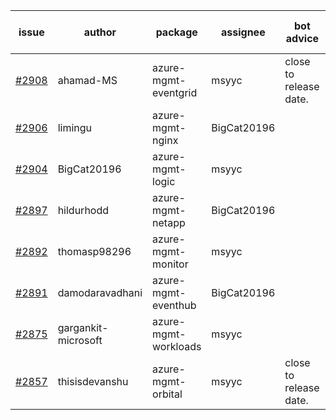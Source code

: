 | issue | author | package | assignee | bot advice | created date of issue | target release date | date from target |
| ------ | ------ | ------ | ------ | ------ | ------ | ------ | :-----: |
| [#2908](https://github.com/Azure/sdk-release-request/issues/2908) | ahamad-MS | azure-mgmt-eventgrid | msyyc | close to release date.  | 06-13 | 06-15 | 1 |
| [#2906](https://github.com/Azure/sdk-release-request/issues/2906) | limingu | azure-mgmt-nginx | BigCat20196 |  | 06-09 | 06-23 |  |
| [#2904](https://github.com/Azure/sdk-release-request/issues/2904) | BigCat20196 | azure-mgmt-logic | msyyc |  | 06-09 | 06-23 |  |
| [#2897](https://github.com/Azure/sdk-release-request/issues/2897) | hildurhodd | azure-mgmt-netapp | BigCat20196 |  | 06-07 | 06-21 |  |
| [#2892](https://github.com/Azure/sdk-release-request/issues/2892) | thomasp98296 | azure-mgmt-monitor | msyyc |  | 06-06 | 06-20 |  |
| [#2891](https://github.com/Azure/sdk-release-request/issues/2891) | damodaravadhani | azure-mgmt-eventhub | BigCat20196 |  | 06-06 | 06-20 |  |
| [#2875](https://github.com/Azure/sdk-release-request/issues/2875) | gargankit-microsoft | azure-mgmt-workloads | msyyc |  | 06-03 | 06-30 |  |
| [#2857](https://github.com/Azure/sdk-release-request/issues/2857) | thisisdevanshu | azure-mgmt-orbital | msyyc | close to release date.  | 05-31 | 06-14 | 0 |
